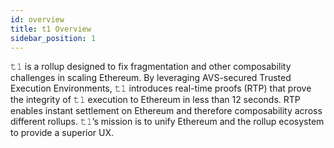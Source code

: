 ```yaml
---
id: overview
title: 𝚝𝟷 Overview
sidebar_position: 1
---
```


𝚝𝟷 is a rollup designed to fix fragmentation and other composability challenges in scaling Ethereum. By leveraging AVS-secured Trusted Execution Environments, 𝚝𝟷 introduces real-time proofs (RTP) that prove the integrity of 𝚝𝟷 execution to Ethereum in less than 12 seconds. RTP enables instant settlement on Ethereum and therefore composability across different rollups. 𝚝𝟷’s mission is to unify Ethereum and the rollup ecosystem to provide a superior UX.
